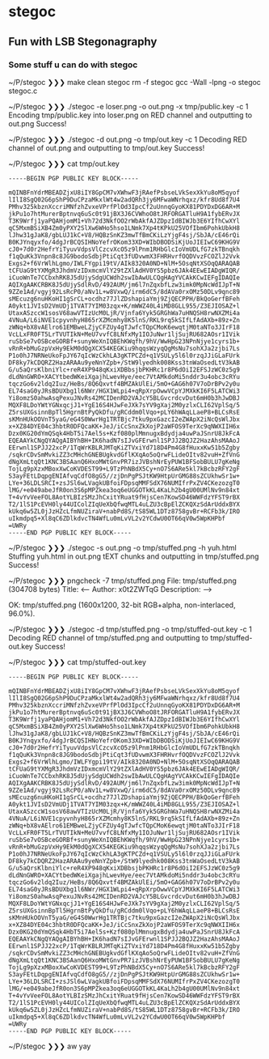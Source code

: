 # stegoc

## Fun with LSB Stegonagraphy

### Some stuff u can do with stegoc

~/P/stegoc ❯❯❯ make clean stegoc
rm -f stegoc
gcc -Wall -lpng -o stegoc stegoc.c

~/P/stegoc ❯❯❯ ./stegoc -e loser.png -o out.png -x tmp/public.key -c 1
Encoding tmp/public.key into loser.png on RED channel and outputting to out.png
Success!

~/P/stegoc ❯❯❯ ./stegoc -d out.png -o tmp/out.key -c 1
Decoding RED channel of out.png and outputting to tmp/out.key
Success!

~/P/stegoc ❯❯❯ cat tmp/out.key
```
-----BEGIN PGP PUBLIC KEY BLOCK-----

mQINBFnYdrMBEADZjxU8iIY8GpCM7vXWhwF3jRAefPsbseLVkSexXkYu8oM5qyof
lIlI8SgQ02G6pShP9DuCPzaMkxlWt4w2adQRh3jy6MFwaWNrhqxz/kfr8Ud8f7U4
PMhv325kbznXccriMNfzhZvxeVPrfPlOd3IpcCf2uUnnqGyoKX81PDYDxDG6AR+M
jkPu1o7htMurerBptnvq6uSc0t91jBX3J6CVWhoO8tJRFORGATluH9A1fybERvJX
T3K9Wrfj1yaPQAHjomM1+Vh72d3NkfOO2rWbAkfAJZDpzIdBIWJb3E6YIfhCwXYl
qC5MxmBSiXB4Zm0yPXY2SlXw6WHo5hso1LNmk7Xp4tKPkU25VOfIbm6PohkUbkH8
lJhw31gJaK8/gbLUJ1kC+V8/HQBzSnKZ3mwTfBmCKiLzYjgF4sj/SbJA/cE46rQi
B0KJYnqyxfo/4dgJrBCQSIHNoYefrOKom33XD+WIbDBODSiKjUoJIEIwC69KHG9V
cJ0+7d0r2HefrYiTyuvVdpsVlCzcvXcO5z9lPnm1RHbGlcIoVmUDLfG7zkTBnqkh
f1qQuKk3Vnpn8c8JG9bodoSdbjPtiCqt3fUDvwmX3FHRHvrfOQDVvzFCOZlJ2Vvk
Exgs2+f6VrWlhLgmo/IWLFYgpi19tV/AIk8320A0ND+NlM+5OsqNtXSOqQARAQAB
tCFUaG9tYXMgR3JhdmVzIDxmcmVlY29tZXlAdHV0YS5pbz6JAk4EEwEIADgWIQR/
iCuoWnTe7CCbxhRK8J5dUjySdgUCWdh2swIbAwULCQgHAgYVCAkKCwIEFgIDAQIe
AQIXgAAKCRBK8J5dUjySdlRvD/492AUM/jm6l7nZqxbfLzw3imk0MpNcWdIJpT+N
9ZZe1Ad/vgyj92LsRcP0/aNv1L+w8VxwQ/irm6dC5/8dAVa0rxOMz50DLv9qnc89
sMEcuzg6nuHKoHI1gSrCL+ocdhz77JlZDshapiaYmj9ZjQECPPH/BkQoGerfBFeh
A0ykt1JVIsD2VmUDj1TVAT7YIM03zqx+K/mWWZ40L4iMD8GLL955/Z3EJIOSAZ+l
UtaxASzccW1sosV68awVTIzUcM0LjR/Vjnfa6Yyk5GRGhWa7uHNQSH8rwNXZMi4a
4VNuA/L6iNVE1cpyvnhyH865rXZMcmhy8K5lnS/RKL9rq5kSIfLfAdAXb+89z+Zn
zWNq+bX8vAElro61EMBweLZjyCFZUy4gTJwfcTQpCMoK6ewqtjM0taNTo3JIrF18
VcLLxFR0FT5LrTVUTIkN+MeU7vvfC8LNfxMy1IOJuNwr1ljSujRU682AOsr1IVik
ruSbSe7vOSBceGORBf+sunyWeXnIQBEhKWqfh/9hV/WwHpG23NPnNjye1cyrs1b+
vRnR+bMuGzpVxHy9EkM0dQgXCX54KEGKiu9hqqsWzyqQgMsNu7sohXJa2zjbi7Ls
P1o0hJ7NRNeUkoFpJY67qIcWzCkhLA3gKTPCZd+q1VSULy5l6l0rzqJJiGLaFUrk
DF8ky7kCDQRZ2HazARAAu9yeNnYZpb+/StW9lyedhk008Kss3tnWaOsedLtV3kAB
G/u5aQrsKlbniYlc+reR4XP948qKxiXDBbsjbPKHRc1r8P6dOiI2EFSJzWC0z5g9
dLdNnGWRO+XACYtbedWKeiXgajhLwevHye/eec7VtAMkdoMi5nddr3u4obc3cRYu
tqczGo6v2ldq2Iuz/HeBs/8Q6Qxvtf4BMZAkUlEi/5mO+GAG6h07V7oDrBPv2y0u
EL74saG0yJRsBDUXbg1l6NWr/HGX1WLpi4+qRpXrpOwwVCpYJMXkKI6F5LATCWi3
Yi8omzS0ahwAsqPexuJNvRs42MCIDenRD2VAJcY5BLGvcrdcvDut6mH0b3hJwDBJ
MQXF8LDoYWtYGNxqcjJ1+YgE16S4HJwFeJXk7sYV9gXaj2M0yzlxCLI62VplSq/5
Z5rsUXGsinnBpTl5HgrnBtPyQkDfu/gRCddm0lVqo+pLY6hWAqLLaeP8+BLCsRsE
sKMnHUkOOVnT5yaG/eG4S0WwrHg1TRTBjc7tku9pxGazcI2eZWApX2iNcQsWlJbx
x+XZ84DYE04c3hbtR0DFQcaKK+JeJ/iCcSnxZkXojP2aWFOS9TerXc9qNWXIIH6x
Dzx0KG20dYmQSqk4HbT5i7Ael5s+Kzf080plMmnugxBdydja4uwPaJSnrU8JkFcA
EQEAAYkCNgQYAQgAIBYhBH+IK6hadN7sIJvGFErwnl1SPJJ2BQJZ2HazAhsMAAoJ
EErwnl1SPJJ22xcP/1TqWrKBLRJMTqKiZTVxiYd718D4Pm4G8fHuxxKw51b5Zgby
/sqkrCDvSmMvkiZZ3cMHchGNEBUgkvdGflKXqAo5oQrwFLideOItv82vuH+ZfVnG
dNgXmLtqQt1KNC3BSAanQ6HxoMWtGnvPR7izJVBshNrEyPUW1BFSobBULU7gKeNg
TojLg9pXzxMBoxXwCoKVDEST99+L9TzPhNBdX5Cy+nO7S6ARe5kl7kBcbzRFY2gF
S3ayFEtLDqpgENIAfvqCdfO8gG5//zjDnPgPSJtKW9HtpUrGMG88sZCUkhwSr1w+
LYe+36LDLSRCI+zsJSl6wLVagkUBfoiFDpsqMMFSdX76NUMIfrPxZV4CKezozgT0
lMG/+e049abeJfR0on3S6pMPZkea3oq6eUGGOTkKL4KaLh2b4gU00UMlNv9n84xt
T+4vYvVeeFOL8AotYLBIzSMzJhCxitYRuat9fHjsCen7KowSD46WWFdzYFST9rBX
T2/1lS1PcEVH0ly44UIColZIqUeXbQfwqMTL4uLZU3cBpElZCKQXzSdArUddxBYX
kUkq6w5ZL0jJzHZcLfmNUZiraV+nabPd8S/tS85WL1DTz8758gvBr+RCFb3k/IRO
uIkmdpq5+Xl8qC6ZDlkdvcTN4WfLu0mLvVL2v2YCdwU0OT66qV0w5WpKHPbf
=UWRy
-----END PGP PUBLIC KEY BLOCK-----
```
~/P/stegoc ❯❯❯ ./stegoc -s out.png -o tmp/stuffed.png -h yuh.html
Stuffing yuh.html in out.png tEXT chunks and outputting in tmp/stuffed.png
Success!

~/P/stegoc ❯❯❯ pngcheck -7 tmp/stuffed.png
File: tmp/stuffed.png (304708 bytes)
Title:
    <html> <--
Author:
    x0t2ZWTqG
Description:
    --> <script></script>

OK: tmp/stuffed.png (1600x1200, 32-bit RGB+alpha, non-interlaced, 96.0%).

~/P/stegoc ❯❯❯ ./stegoc -d tmp/stuffed.png -o tmp/stuffed-out.key -c 1
Decoding RED channel of tmp/stuffed.png and outputting to tmp/stuffed-out.key
Success!

~/P/stegoc ❯❯❯ cat tmp/stuffed-out.key
```
-----BEGIN PGP PUBLIC KEY BLOCK-----

mQINBFnYdrMBEADZjxU8iIY8GpCM7vXWhwF3jRAefPsbseLVkSexXkYu8oM5qyof
lIlI8SgQ02G6pShP9DuCPzaMkxlWt4w2adQRh3jy6MFwaWNrhqxz/kfr8Ud8f7U4
PMhv325kbznXccriMNfzhZvxeVPrfPlOd3IpcCf2uUnnqGyoKX81PDYDxDG6AR+M
jkPu1o7htMurerBptnvq6uSc0t91jBX3J6CVWhoO8tJRFORGATluH9A1fybERvJX
T3K9Wrfj1yaPQAHjomM1+Vh72d3NkfOO2rWbAkfAJZDpzIdBIWJb3E6YIfhCwXYl
qC5MxmBSiXB4Zm0yPXY2SlXw6WHo5hso1LNmk7Xp4tKPkU25VOfIbm6PohkUbkH8
lJhw31gJaK8/gbLUJ1kC+V8/HQBzSnKZ3mwTfBmCKiLzYjgF4sj/SbJA/cE46rQi
B0KJYnqyxfo/4dgJrBCQSIHNoYefrOKom33XD+WIbDBODSiKjUoJIEIwC69KHG9V
cJ0+7d0r2HefrYiTyuvVdpsVlCzcvXcO5z9lPnm1RHbGlcIoVmUDLfG7zkTBnqkh
f1qQuKk3Vnpn8c8JG9bodoSdbjPtiCqt3fUDvwmX3FHRHvrfOQDVvzFCOZlJ2Vvk
Exgs2+f6VrWlhLgmo/IWLFYgpi19tV/AIk8320A0ND+NlM+5OsqNtXSOqQARAQAB
tCFUaG9tYXMgR3JhdmVzIDxmcmVlY29tZXlAdHV0YS5pbz6JAk4EEwEIADgWIQR/
iCuoWnTe7CCbxhRK8J5dUjySdgUCWdh2swIbAwULCQgHAgYVCAkKCwIEFgIDAQIe
AQIXgAAKCRBK8J5dUjySdlRvD/492AUM/jm6l7nZqxbfLzw3imk0MpNcWdIJpT+N
9ZZe1Ad/vgyj92LsRcP0/aNv1L+w8VxwQ/irm6dC5/8dAVa0rxOMz50DLv9qnc89
sMEcuzg6nuHKoHI1gSrCL+ocdhz77JlZDshapiaYmj9ZjQECPPH/BkQoGerfBFeh
A0ykt1JVIsD2VmUDj1TVAT7YIM03zqx+K/mWWZ40L4iMD8GLL955/Z3EJIOSAZ+l
UtaxASzccW1sosV68awVTIzUcM0LjR/Vjnfa6Yyk5GRGhWa7uHNQSH8rwNXZMi4a
4VNuA/L6iNVE1cpyvnhyH865rXZMcmhy8K5lnS/RKL9rq5kSIfLfAdAXb+89z+Zn
zWNq+bX8vAElro61EMBweLZjyCFZUy4gTJwfcTQpCMoK6ewqtjM0taNTo3JIrF18
VcLLxFR0FT5LrTVUTIkN+MeU7vvfC8LNfxMy1IOJuNwr1ljSujRU682AOsr1IVik
ruSbSe7vOSBceGORBf+sunyWeXnIQBEhKWqfh/9hV/WwHpG23NPnNjye1cyrs1b+
vRnR+bMuGzpVxHy9EkM0dQgXCX54KEGKiu9hqqsWzyqQgMsNu7sohXJa2zjbi7Ls
P1o0hJ7NRNeUkoFpJY67qIcWzCkhLA3gKTPCZd+q1VSULy5l6l0rzqJJiGLaFUrk
DF8ky7kCDQRZ2HazARAAu9yeNnYZpb+/StW9lyedhk008Kss3tnWaOsedLtV3kAB
G/u5aQrsKlbniYlc+reR4XP948qKxiXDBbsjbPKHRc1r8P6dOiI2EFSJzWC0z5g9
dLdNnGWRO+XACYtbedWKeiXgajhLwevHye/eec7VtAMkdoMi5nddr3u4obc3cRYu
tqczGo6v2ldq2Iuz/HeBs/8Q6Qxvtf4BMZAkUlEi/5mO+GAG6h07V7oDrBPv2y0u
EL74saG0yJRsBDUXbg1l6NWr/HGX1WLpi4+qRpXrpOwwVCpYJMXkKI6F5LATCWi3
Yi8omzS0ahwAsqPexuJNvRs42MCIDenRD2VAJcY5BLGvcrdcvDut6mH0b3hJwDBJ
MQXF8LDoYWtYGNxqcjJ1+YgE16S4HJwFeJXk7sYV9gXaj2M0yzlxCLI62VplSq/5
Z5rsUXGsinnBpTl5HgrnBtPyQkDfu/gRCddm0lVqo+pLY6hWAqLLaeP8+BLCsRsE
sKMnHUkOOVnT5yaG/eG4S0WwrHg1TRTBjc7tku9pxGazcI2eZWApX2iNcQsWlJbx
x+XZ84DYE04c3hbtR0DFQcaKK+JeJ/iCcSnxZkXojP2aWFOS9TerXc9qNWXIIH6x
Dzx0KG20dYmQSqk4HbT5i7Ael5s+Kzf080plMmnugxBdydja4uwPaJSnrU8JkFcA
EQEAAYkCNgQYAQgAIBYhBH+IK6hadN7sIJvGFErwnl1SPJJ2BQJZ2HazAhsMAAoJ
EErwnl1SPJJ22xcP/1TqWrKBLRJMTqKiZTVxiYd718D4Pm4G8fHuxxKw51b5Zgby
/sqkrCDvSmMvkiZZ3cMHchGNEBUgkvdGflKXqAo5oQrwFLideOItv82vuH+ZfVnG
dNgXmLtqQt1KNC3BSAanQ6HxoMWtGnvPR7izJVBshNrEyPUW1BFSobBULU7gKeNg
TojLg9pXzxMBoxXwCoKVDEST99+L9TzPhNBdX5Cy+nO7S6ARe5kl7kBcbzRFY2gF
S3ayFEtLDqpgENIAfvqCdfO8gG5//zjDnPgPSJtKW9HtpUrGMG88sZCUkhwSr1w+
LYe+36LDLSRCI+zsJSl6wLVagkUBfoiFDpsqMMFSdX76NUMIfrPxZV4CKezozgT0
lMG/+e049abeJfR0on3S6pMPZkea3oq6eUGGOTkKL4KaLh2b4gU00UMlNv9n84xt
T+4vYvVeeFOL8AotYLBIzSMzJhCxitYRuat9fHjsCen7KowSD46WWFdzYFST9rBX
T2/1lS1PcEVH0ly44UIColZIqUeXbQfwqMTL4uLZU3cBpElZCKQXzSdArUddxBYX
kUkq6w5ZL0jJzHZcLfmNUZiraV+nabPd8S/tS85WL1DTz8758gvBr+RCFb3k/IRO
uIkmdpq5+Xl8qC6ZDlkdvcTN4WfLu0mLvVL2v2YCdwU0OT66qV0w5WpKHPbf
=UWRy
-----END PGP PUBLIC KEY BLOCK-----
```
~/P/stegoc ❯❯❯ aw yay
